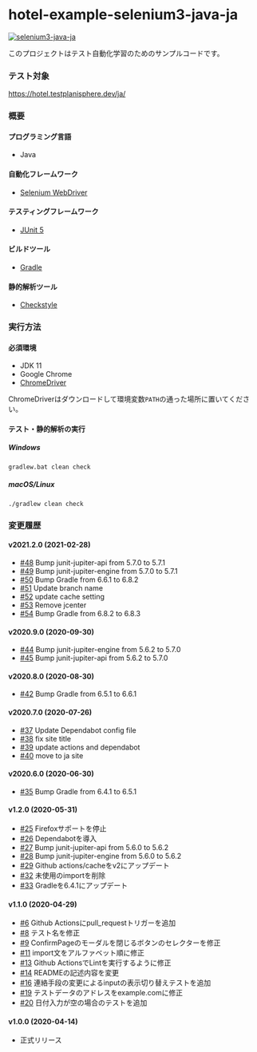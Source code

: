 # hotel-example-selenium3-java-ja

[![selenium3-java-ja](https://github.com/testplanisphere/hotel-example-selenium3-java-ja/actions/workflows/test.yml/badge.svg)](https://github.com/testplanisphere/hotel-example-selenium3-java-ja/actions/workflows/test.yml)

このプロジェクトはテスト自動化学習のためのサンプルコードです。

### テスト対象

https://hotel.testplanisphere.dev/ja/

### 概要

#### プログラミング言語

* Java

#### 自動化フレームワーク

* [Selenium WebDriver](https://www.selenium.dev/)

#### テスティングフレームワーク

* [JUnit 5](https://junit.org/junit5/)

#### ビルドツール

* [Gradle](https://gradle.org/)

#### 静的解析ツール

* [Checkstyle](https://checkstyle.sourceforge.io/)

### 実行方法

#### 必須環境

* JDK 11
* Google Chrome
* [ChromeDriver](https://chromedriver.chromium.org/downloads)

ChromeDriverはダウンロードして環境変数`PATH`の通った場所に置いてください。

#### テスト・静的解析の実行

##### Windows

```
gradlew.bat clean check
```

##### macOS/Linux

```
./gradlew clean check
```

### 変更履歴

#### v2021.2.0 (2021-02-28)

* [#48](https://github.com/testplanisphere/hotel-example-selenium3-java-ja/pull/48) Bump junit-jupiter-api from 5.7.0 to 5.7.1
* [#49](https://github.com/testplanisphere/hotel-example-selenium3-java-ja/pull/49) Bump junit-jupiter-engine from 5.7.0 to 5.7.1
* [#50](https://github.com/testplanisphere/hotel-example-selenium3-java-ja/pull/50) Bump Gradle from 6.6.1 to 6.8.2
* [#51](https://github.com/testplanisphere/hotel-example-selenium3-java-ja/pull/51) Update branch name
* [#52](https://github.com/testplanisphere/hotel-example-selenium3-java-ja/pull/52) update cache setting
* [#53](https://github.com/testplanisphere/hotel-example-selenium3-java-ja/pull/53) Remove jcenter
* [#54](https://github.com/testplanisphere/hotel-example-selenium3-java-ja/pull/54) Bump Gradle from 6.8.2 to 6.8.3

#### v2020.9.0 (2020-09-30)

* [#44](https://github.com/testplanisphere/hotel-example-selenium3-java-ja/pull/44) Bump junit-jupiter-engine from 5.6.2 to 5.7.0 
* [#45](https://github.com/testplanisphere/hotel-example-selenium3-java-ja/pull/45) Bump junit-jupiter-api from 5.6.2 to 5.7.0

#### v2020.8.0 (2020-08-30)

* [#42](https://github.com/testplanisphere/hotel-example-selenium3-java-ja/pull/42) Bump Gradle from 6.5.1 to 6.6.1

#### v2020.7.0 (2020-07-26)

* [#37](https://github.com/testplanisphere/hotel-example-selenium3-java-ja/pull/37) Update Dependabot config file
* [#38](https://github.com/testplanisphere/hotel-example-selenium3-java-ja/pull/38) fix site title
* [#39](https://github.com/testplanisphere/hotel-example-selenium3-java-ja/pull/39) update actions and dependabot
* [#40](https://github.com/testplanisphere/hotel-example-selenium3-java-ja/pull/40) move to ja site

#### v2020.6.0 (2020-06-30)

* [#35](https://github.com/testplanisphere/hotel-example-selenium3-java-ja/pull/35) Bump Gradle from 6.4.1 to 6.5.1

#### v1.2.0 (2020-05-31)

* [#25](https://github.com/testplanisphere/hotel-example-selenium3-java-ja/pull/25) Firefoxサポートを停止
* [#26](https://github.com/testplanisphere/hotel-example-selenium3-java-ja/pull/26) Dependabotを導入
* [#27](https://github.com/testplanisphere/hotel-example-selenium3-java-ja/pull/27) Bump junit-jupiter-api from 5.6.0 to 5.6.2
* [#28](https://github.com/testplanisphere/hotel-example-selenium3-java-ja/pull/28) Bump junit-jupiter-engine from 5.6.0 to 5.6.2
* [#29](https://github.com/testplanisphere/hotel-example-selenium3-java-ja/pull/29) Github actions/cacheをv2にアップデート
* [#32](https://github.com/testplanisphere/hotel-example-selenium3-java-ja/pull/32) 未使用のimportを削除
* [#33](https://github.com/testplanisphere/hotel-example-selenium3-java-ja/pull/33) Gradleを6.4.1にアップデート

#### v1.1.0 (2020-04-29)

* [#6](https://github.com/testplanisphere/hotel-example-selenium3-java-ja/pull/6) Github Actionsにpull_requestトリガーを追加
* [#8](https://github.com/testplanisphere/hotel-example-selenium3-java-ja/pull/8) テスト名を修正
* [#9](https://github.com/testplanisphere/hotel-example-selenium3-java-ja/pull/9) ConfirmPageのモーダルを閉じるボタンのセレクターを修正
* [#11](https://github.com/testplanisphere/hotel-example-selenium3-java-ja/pull/11) import文をアルファベット順に修正
* [#13](https://github.com/testplanisphere/hotel-example-selenium3-java-ja/pull/13) Github ActionsでLintを実行するように修正
* [#14](https://github.com/testplanisphere/hotel-example-selenium3-java-ja/pull/14) READMEの記述内容を変更
* [#16](https://github.com/testplanisphere/hotel-example-selenium3-java-ja/pull/16) 連絡手段の変更によるinputの表示切り替えテストを追加
* [#19](https://github.com/testplanisphere/hotel-example-selenium3-java-ja/pull/19) テストデータのアドレスをexample.comに修正
* [#20](https://github.com/testplanisphere/hotel-example-selenium3-java-ja/pull/20) 日付入力が空の場合のテストを追加

#### v1.0.0 (2020-04-14)

* 正式リリース